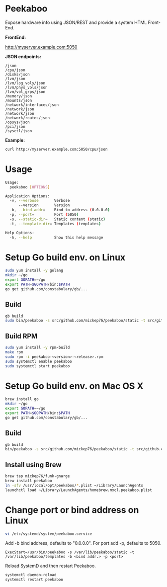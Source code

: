 # Peekaboo

Expose hardware info using JSON/REST and provide a system HTML Front-End.

**FrontEnd:**

http://myserver.example.com:5050

**JSON endpoints:**

```
/json
/cpu/json
/disks/json
/lvm/json
/lvm/log_vols/json
/lvm/phys_vols/json
/lvm/vol_grps/json
/memory/json
/mounts/json
/network/interfaces/json
/network/json
/network/json
/network/routes/json
/opsys/json
/pci/json
/sysctl/json
```

**Example:**

```bash
curl http://myserver.example.com:5050/cpu/json
```

# Usage

```bash
Usage:
  peekaboo [OPTIONS]

Application Options:
  -v, --verbose       Verbose
      --version       Version
  -b, --bind-addr=    Bind to address (0.0.0.0)
  -p, --port=         Port (5050)
  -s, --static-dir=   Static content (static)
  -t, --template-dir= Templates (templates)

Help Options:
  -h, --help          Show this help message
```

# Setup Go build env. on Linux

```bash
sudo yum install -y golang
mkdir ~/go
export GOPATH=~/go
export PATH=$GOPATH/bin:$PATH
go get github.com/constabulary/gb/...
```

## Build

```bash
gb build
sudo bin/peekaboo -s src/github.com/mickep76/peekaboo/static -t src/github.com/mickep76/peekaboo/templates
```

## Build RPM

```bash
sudo yum install -y rpm-build
make rpm
sudo rpm -i peekaboo-<version>-<release>.rpm
sudo systemctl enable peekaboo
sudo systemctl start peekaboo
```

# Setup Go build env. on Mac OS X

```bash
brew install go
mkdir ~/go
export GOPATH=~/go
export PATH=$GOPATH/bin:$PATH
go get github.com/constabulary/gb/...
```

## Build

```bash
gb build
bin/peekaboo -s src/github.com/mickep76/peekaboo/static -t src/github.com/mickep76/peekaboo/templates
```

## Install using Brew

```bash
brew tap mickep76/funk-gnarge
brew install peekaboo
ln -sfv /usr/local/opt/peekaboo/*.plist ~/Library/LaunchAgents
launchctl load ~/Library/LaunchAgents/homebrew.mxcl.peekaboo.plist
```

# Change port or bind address on Linux

```bash
vi /etc/systemd/system/peekaboo.service
```

Add -b bind address, defaults to "0.0.0.0". For port add -p, defaults to 5050.

```
ExecStart=/usr/bin/peekaboo -s /var/lib/peekaboo/static -t /var/lib/peekaboo/templates -b <bind addr.> -p <port>
```

Reload SystemD and then restart Peekaboo.

```bash
systemctl daemon-reload
systemctl restart peekaboo
```
